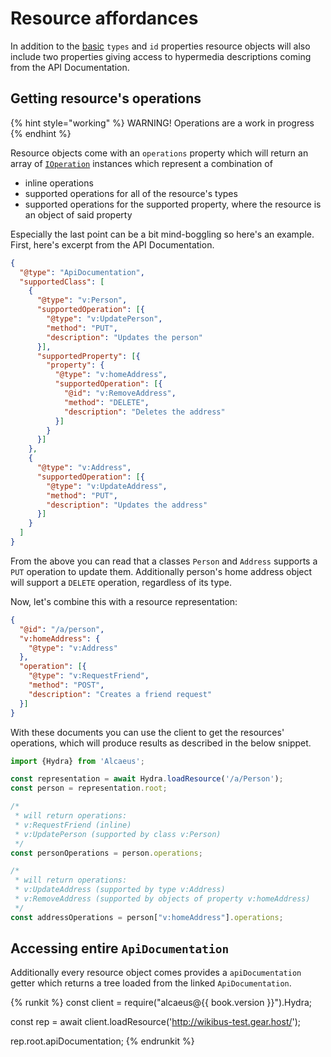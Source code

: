 # Resource affordances

In addition to the [basic](./resource-objects.md) `types` and `id` properties resource objects will also
include two properties giving access to hypermedia descriptions coming from the API Documentation.

## Getting resource's operations

{% hint style="working" %}
 WARNING! Operations are a work in progress 
{% endhint %}

Resource objects come with an `operations` property which will return an array of [`IOperation`][op]
instances which represent a combination of
 
* inline operations 
* supported operations for all of the resource's types
* supported operations for the supported property, where the resource is an object of said property

Especially the last point can be a bit mind-boggling so here's an example. First, here's excerpt from the API
Documentation.

```json
{
  "@type": "ApiDocumentation",
  "supportedClass": [
    {
      "@type": "v:Person",
      "supportedOperation": [{
        "@type": "v:UpdatePerson",
        "method": "PUT",
        "description": "Updates the person"
      }],
      "supportedProperty": [{
        "property": {
          "@type": "v:homeAddress",
          "supportedOperation": [{
            "@id": "v:RemoveAddress",
            "method": "DELETE",
            "description": "Deletes the address"
          }]
        }
      }]
    },
    {
      "@type": "v:Address",
      "supportedOperation": [{
        "@type": "v:UpdateAddress",
        "method": "PUT",
        "description": "Updates the address"
      }]
    }
  ]
}
```

From the above you can read that a classes `Person` and `Address` supports a `PUT` operation to update them.
Additionally person's home address object will support a `DELETE` operation, regardless of its type.

Now, let's combine this with a resource representation:

```json
{
  "@id": "/a/person",
  "v:homeAddress": {
    "@type": "v:Address"
  },
  "operation": [{
    "@type": "v:RequestFriend",
    "method": "POST",
    "description": "Creates a friend request"
  }]
}
```

With these documents you can use the client to get the resources' operations, which will produce results as
described in the below snippet.


```js
import {Hydra} from 'Alcaeus';

const representation = await Hydra.loadResource('/a/Person');
const person = representation.root;

/* 
 * will return operations:
 * v:RequestFriend (inline)
 * v:UpdatePerson (supported by class v:Person)
 */
const personOperations = person.operations;

/* 
 * will return operations:
 * v:UpdateAddress (supported by type v:Address)
 * v:RemoveAddress (supported by objects of property v:homeAddress)
 */
const addressOperations = person["v:homeAddress"].operations;
```

## Accessing entire `ApiDocumentation`

Additionally every resource object comes provides a `apiDocumentation` getter which returns a tree loaded
from the linked `ApiDocumentation`.

{% runkit %} 
const client = require("alcaeus@{{ book.version }}").Hydra;

const rep = await client.loadResource('http://wikibus-test.gear.host/');

rep.root.apiDocumentation;
{% endrunkit %} 

[op]: ../api-documentation/operation.md
